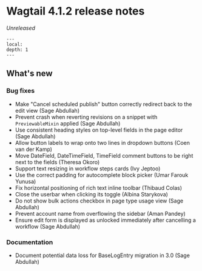 # Wagtail 4.1.2 release notes

_Unreleased_

```{contents}
---
local:
depth: 1
---
```

## What's new

### Bug fixes

 * Make "Cancel scheduled publish" button correctly redirect back to the edit view (Sage Abdullah)
 * Prevent crash when reverting revisions on a snippet with `PreviewableMixin` applied (Sage Abdullah)
 * Use consistent heading styles on top-level fields in the page editor (Sage Abdullah)
 * Allow button labels to wrap onto two lines in dropdown buttons (Coen van der Kamp)
 * Move DateField, DateTimeField, TimeField comment buttons to be right next to the fields (Theresa Okoro)
 * Support text resizing in workflow steps cards (Ivy Jeptoo)
 * Use the correct padding for autocomplete block picker (Umar Farouk Yunusa)
 * Fix horizontal positioning of rich text inline toolbar (Thibaud Colas)
 * Close the userbar when clicking its toggle (Albina Starykova)
 * Do not show bulk actions checkbox in page type usage view (Sage Abdullah)
 * Prevent account name from overflowing the sidebar (Aman Pandey)
 * Ensure edit form is displayed as unlocked immediately after cancelling a workflow (Sage Abdullah)

### Documentation

 * Document potential data loss for BaseLogEntry migration in 3.0 (Sage Abdullah)
